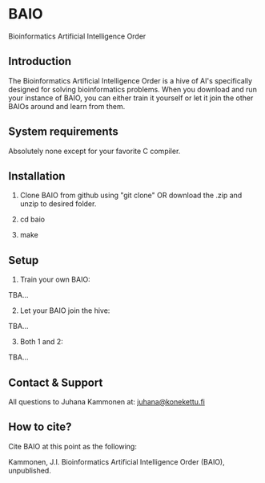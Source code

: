 # BAIO

Bioinformatics Artificial Intelligence Order

## Introduction

The Bioinformatics Artificial Intelligence Order is a hive of AI's specifically designed for solving bioinformatics problems. When you download and run your instance of BAIO, you can either train it yourself or let it join the other BAIOs around and learn from them.

## System requirements

Absolutely none except for your favorite C compiler.

## Installation

1. Clone BAIO from github using "git clone" OR download the .zip and unzip to desired folder.

2. cd baio

3. make

## Setup

1. Train your own BAIO:

TBA...

2. Let your BAIO join the hive:

TBA...

3. Both 1 and 2:

TBA...

## Contact & Support

All questions to Juhana Kammonen at: <juhana@konekettu.fi>

## How to cite?

Cite BAIO at this point as the following:

Kammonen, J.I. Bioinformatics Artificial Intelligence Order (BAIO), unpublished.
